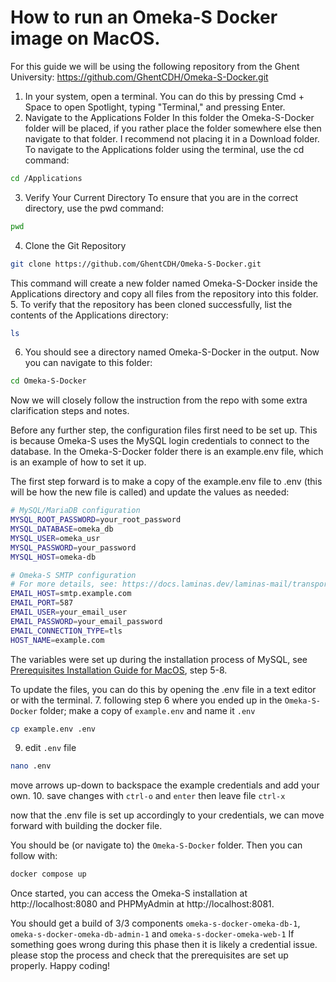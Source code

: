 # How to run an Omeka-S Docker image on MacOS.
For this guide we will be using the following repository from the Ghent University: https://github.com/GhentCDH/Omeka-S-Docker.git

1. In your system, open a terminal. You can do this by pressing Cmd + Space to open Spotlight, typing "Terminal," and pressing Enter.
2. Navigate to the Applications Folder
In this folder the Omeka-S-Docker folder will be placed, if you rather place the folder somewhere else then navigate to that folder. I recommend not placing it in a Download folder.
To navigate to the Applications folder using the terminal, use the cd command:
```bash
cd /Applications
```

3. Verify Your Current Directory
To ensure that you are in the correct directory, use the pwd command:
```bash
pwd
```

4. Clone the Git Repository
```bash
git clone https://github.com/GhentCDH/Omeka-S-Docker.git
```
This command will create a new folder named Omeka-S-Docker inside the Applications directory and copy all files from the repository into this folder.
5. To verify that the repository has been cloned successfully, list the contents of the Applications directory:
```bash
ls
```
6. You should see a directory named Omeka-S-Docker in the output. Now you can navigate to this folder:
```bash
cd Omeka-S-Docker
```
Now we will closely follow the instruction from the repo with some extra clarification steps and notes.

Before any further step, the configuration files first need to be set up. This is because Omeka-S uses the MySQL login credentials to connect to the database. In the Omeka-S-Docker folder there is an example.env file, which is an example of how to set it up. 

The first step forward is to make a copy of the example.env file to .env (this will be how the new file is called) and update the values as needed:
```bash
# MySQL/MariaDB configuration
MYSQL_ROOT_PASSWORD=your_root_password
MYSQL_DATABASE=omeka_db
MYSQL_USER=omeka_usr
MYSQL_PASSWORD=your_password
MYSQL_HOST=omeka-db

# Omeka-S SMTP configuration
# For more details, see: https://docs.laminas.dev/laminas-mail/transport/smtp-options/
EMAIL_HOST=smtp.example.com
EMAIL_PORT=587
EMAIL_USER=your_email_user
EMAIL_PASSWORD=your_email_password
EMAIL_CONNECTION_TYPE=tls
HOST_NAME=example.com
```
The variables were set up during the installation process of MySQL, see [Prerequisites Installation Guide for MacOS](macos.md), step 5-8.

To update the files, you can do this by opening the .env file in a text editor or with the terminal.
7. following step 6 where you ended up in the `Omeka-S-Docker` folder;
make a copy of `example.env` and name it `.env`
```bash
cp example.env .env
```
9. edit `.env` file
```bash
nano .env
```
move arrows up-down to backspace the example credentials and add your own.
10. save changes with `ctrl-o` and `enter` then leave file `ctrl-x`

now that the .env file is set up accordingly to your credentials, we can move forward with building the docker file.

You should be (or navigate to) the `Omeka-S-Docker` folder.
Then you can follow with:
```bash
docker compose up
```

Once started, you can access the Omeka-S installation at http://localhost:8080 and PHPMyAdmin at http://localhost:8081.

You should get a build of 3/3 components `omeka-s-docker-omeka-db-1`, `omeka-s-docker-omeka-db-admin-1` and `omeka-s-docker-omeka-web-1`
If something goes wrong during this phase then it is likely a credential issue. please stop the process and check that the prerequisites are set up properly.
Happy coding!
